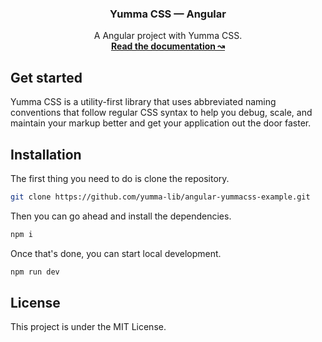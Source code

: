 <h3 align="center">Yumma CSS — Angular</h3>

<p align="center">
  A Angular project with Yumma CSS.
  <br>
  <a href="https://yummacss.com"><strong>Read the documentation ↝</strong></a>

## Get started

Yumma CSS is a utility-first library that uses abbreviated naming conventions that follow regular CSS syntax to help you debug, scale, and maintain your markup better and get your application out the door faster.

## Installation

The first thing you need to do is clone the repository.

```bash
git clone https://github.com/yumma-lib/angular-yummacss-example.git
```

Then you can go ahead and install the dependencies.

```bash
npm i
```

Once that's done, you can start local development.

```bash
npm run dev
```

## License

This project is under the MIT License.

